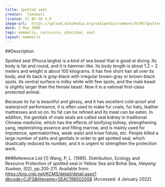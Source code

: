 ```yaml
---
title: spotted seal
creator:  Tomomori
licence: CC BY-SA 3.0
image-url:  https://upload.wikimedia.org/wikipedia/commons/9/99/Spotted_Seal2.JPG 
date: 3 May 2009
tags: mammalia, carnivora, phocidae, seal
layout: mammalia
---
```


##Description

Spotted seal (Phoca largha) is a kind of sea beast that is good at diving. Its body is fat and round, and it is hammer-like. Its body length is about 1.2 ~ 2 meters and weight is about 100 kilograms. It has fine short hair all over its body, and its back is gray-black with irregular brown-gray or brown-black spots. Its ventral surface is milky white with few spots, and the male beast is slightly larger than the female beast. Now it is a national first-class protected animal.

Because its fur is beautiful and glossy, and it has excellent cold-proof and waterproof performance, it is often used to make fur coats, fur hats, leather mattresses and so on. Its fat can be refined and its meat can be eaten. In addition, the genitals of male seals are called seal kidney in traditional Chinese medicine, which has the effects of tonifying kidney, strengthening yang, replenishing essence and filling marrow, and is mainly used for impotence, spermatorrhea, weak waist and knee fistula, etc. People killed a large number of pelts and genitals in order to get spotted seal, which drastically reduced its number, and it is urgent to strengthen the protection work.



###Reference List
[1] Wang, P, L. (1985). Distribution, Ecology and Resource Protection of spotted seal in Yellow Sea and Bohai Sea, _Haiyang Xuebao_, (02), pp.205-211. Available from: https://kns.cnki.net/KCMS/detail/detail.aspx?dbcode=CJFQ&filename=SEAC198502008 (Accessed: 4 January 2022).
